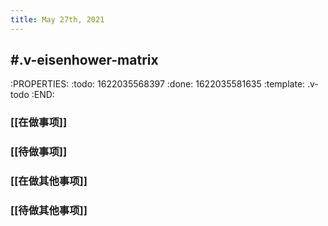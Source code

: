 ```yaml
---
title: May 27th, 2021
---
```


## #.v-eisenhower-matrix
:PROPERTIES:
:todo: 1622035568397
:done: 1622035581635
:template: .v-todo
:END:
### [[在做事项]]
####
####
####
### [[待做事项]]
####
####
####
### [[在做其他事项]]
####
####
####
### [[待做其他事项]]
####
####
####
